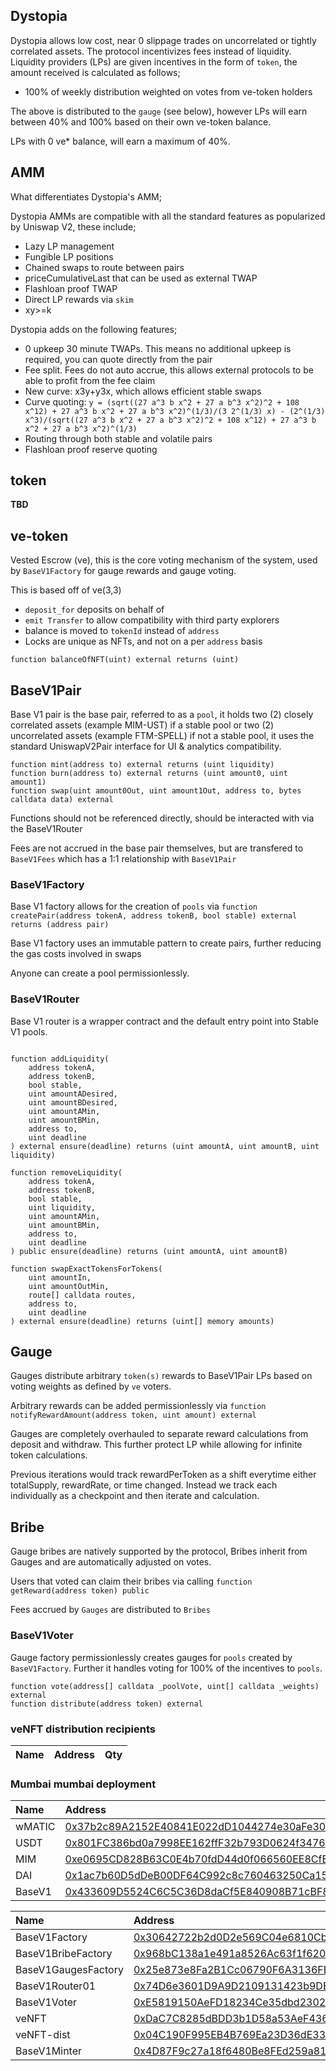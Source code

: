 ## Dystopia
Dystopia allows low cost, near 0 slippage trades on uncorrelated or tightly correlated assets. The protocol incentivizes fees instead of liquidity. Liquidity providers (LPs) are given incentives in the form of `token`, the amount received is calculated as follows;

* 100% of weekly distribution weighted on votes from ve-token holders

The above is distributed to the `gauge` (see below), however LPs will earn between 40% and 100% based on their own ve-token balance.

LPs with 0 ve* balance, will earn a maximum of 40%.

## AMM

What differentiates Dystopia's AMM;

Dystopia AMMs are compatible with all the standard features as popularized by Uniswap V2, these include;

* Lazy LP management
* Fungible LP positions
* Chained swaps to route between pairs
* priceCumulativeLast that can be used as external TWAP
* Flashloan proof TWAP
* Direct LP rewards via `skim`
* xy>=k

Dystopia adds on the following features;

* 0 upkeep 30 minute TWAPs. This means no additional upkeep is required, you can quote directly from the pair
* Fee split. Fees do not auto accrue, this allows external protocols to be able to profit from the fee claim
* New curve: x3y+y3x, which allows efficient stable swaps
* Curve quoting: `y = (sqrt((27 a^3 b x^2 + 27 a b^3 x^2)^2 + 108 x^12) + 27 a^3 b x^2 + 27 a b^3 x^2)^(1/3)/(3 2^(1/3) x) - (2^(1/3) x^3)/(sqrt((27 a^3 b x^2 + 27 a b^3 x^2)^2 + 108 x^12) + 27 a^3 b x^2 + 27 a b^3 x^2)^(1/3)`
* Routing through both stable and volatile pairs
* Flashloan proof reserve quoting

## token

**TBD**

## ve-token

Vested Escrow (ve), this is the core voting mechanism of the system, used by `BaseV1Factory` for gauge rewards and gauge voting.

This is based off of ve(3,3)

* `deposit_for` deposits on behalf of
* `emit Transfer` to allow compatibility with third party explorers
* balance is moved to `tokenId` instead of `address`
* Locks are unique as NFTs, and not on a per `address` basis

```
function balanceOfNFT(uint) external returns (uint)
```

## BaseV1Pair

Base V1 pair is the base pair, referred to as a `pool`, it holds two (2) closely correlated assets (example MIM-UST) if a stable pool or two (2) uncorrelated assets (example FTM-SPELL) if not a stable pool, it uses the standard UniswapV2Pair interface for UI & analytics compatibility.

```
function mint(address to) external returns (uint liquidity)
function burn(address to) external returns (uint amount0, uint amount1)
function swap(uint amount0Out, uint amount1Out, address to, bytes calldata data) external
```

Functions should not be referenced directly, should be interacted with via the BaseV1Router

Fees are not accrued in the base pair themselves, but are transfered to `BaseV1Fees` which has a 1:1 relationship with `BaseV1Pair`

### BaseV1Factory

Base V1 factory allows for the creation of `pools` via ```function createPair(address tokenA, address tokenB, bool stable) external returns (address pair)```

Base V1 factory uses an immutable pattern to create pairs, further reducing the gas costs involved in swaps

Anyone can create a pool permissionlessly.

### BaseV1Router

Base V1 router is a wrapper contract and the default entry point into Stable V1 pools.

```

function addLiquidity(
    address tokenA,
    address tokenB,
    bool stable,
    uint amountADesired,
    uint amountBDesired,
    uint amountAMin,
    uint amountBMin,
    address to,
    uint deadline
) external ensure(deadline) returns (uint amountA, uint amountB, uint liquidity)

function removeLiquidity(
    address tokenA,
    address tokenB,
    bool stable,
    uint liquidity,
    uint amountAMin,
    uint amountBMin,
    address to,
    uint deadline
) public ensure(deadline) returns (uint amountA, uint amountB)

function swapExactTokensForTokens(
    uint amountIn,
    uint amountOutMin,
    route[] calldata routes,
    address to,
    uint deadline
) external ensure(deadline) returns (uint[] memory amounts)

```

## Gauge

Gauges distribute arbitrary `token(s)` rewards to BaseV1Pair LPs based on voting weights as defined by `ve` voters.

Arbitrary rewards can be added permissionlessly via ```function notifyRewardAmount(address token, uint amount) external```

Gauges are completely overhauled to separate reward calculations from deposit and withdraw. This further protect LP while allowing for infinite token calculations.

Previous iterations would track rewardPerToken as a shift everytime either totalSupply, rewardRate, or time changed. Instead we track each individually as a checkpoint and then iterate and calculation.

## Bribe

Gauge bribes are natively supported by the protocol, Bribes inherit from Gauges and are automatically adjusted on votes.

Users that voted can claim their bribes via calling ```function getReward(address token) public```

Fees accrued by `Gauges` are distributed to `Bribes`

### BaseV1Voter

Gauge factory permissionlessly creates gauges for `pools` created by `BaseV1Factory`. Further it handles voting for 100% of the incentives to `pools`.

```
function vote(address[] calldata _poolVote, uint[] calldata _weights) external
function distribute(address token) external
```

### veNFT distribution recipients

| Name | Address | Qty |
| :--- | :--- | :--- |


### Mumbai mumbai deployment

| Name | Address |
| :--- | :--- |
| wMATIC| [0x37b2c89A2152E40841E022dD1044274e30aFe306](https://mumbai.polygonscan.com/address/0x37b2c89A2152E40841E022dD1044274e30aFe306#code) |
| USDT| [0x801FC386bd0a7998EE162ffF32b793D0624f3476](https://mumbai.polygonscan.com/address/0x801FC386bd0a7998EE162ffF32b793D0624f3476#code) |
| MIM | [0xe0695CD828B63C0E4b70fdD44d0f066560EE8CfE](https://mumbai.polygonscan.com/address/0xe0695CD828B63C0E4b70fdD44d0f066560EE8CfE#code) |
| DAI | [0x1ac7b60D5dDeB00DF64C992c8c760463250Ca158](https://mumbai.polygonscan.com/address/0x1ac7b60D5dDeB00DF64C992c8c760463250Ca158#code) |
| BaseV1 | [0x433609D5524C6C5C36D8daCf5E840908B71cBF89](https://mumbai.polygonscan.com/address/0x433609D5524C6C5C36D8daCf5E840908B71cBF89#code) |

| Name | Address |
| :--- | :--- |
| BaseV1Factory | [0x30642722b2d0D2e569C04e6810Cb532d6E9e5a7D](https://mumbai.polygonscan.com/address/0x30642722b2d0D2e569C04e6810Cb532d6E9e5a7D#code) |
| BaseV1BribeFactory | [0x968bC138a1e491a8526Ac63f1f6203e2De9F3C9F](https://mumbai.polygonscan.com/address/0x968bC138a1e491a8526Ac63f1f6203e2De9F3C9F#code) |
| BaseV1GaugesFactory | [0x25e873e8Fa2B1Cc06790F6A3136FE8fB7Af63791](https://mumbai.polygonscan.com/address/0x25e873e8Fa2B1Cc06790F6A3136FE8fB7Af63791#code) |
| BaseV1Router01 | [0x74D6e3601D9A9D2109131423b9DBb3FbCcC22493](https://mumbai.polygonscan.com/address/0x74D6e3601D9A9D2109131423b9DBb3FbCcC22493#code) |
| BaseV1Voter | [0xE5819150AeFD18234Ce35dbd230288B2F848F1Dd](https://mumbai.polygonscan.com/address/0xE5819150AeFD18234Ce35dbd230288B2F848F1Dd#code) |
| veNFT | [0xDaC7C8285dBDD3b1D58a53AeF43617F4952764Bc](https://mumbai.polygonscan.com/address/0xDaC7C8285dBDD3b1D58a53AeF43617F4952764Bc#code) |
| veNFT-dist | [0x04C190F995EB4B769Ea23D36dE332644b342D072](https://mumbai.polygonscan.com/address/0x04C190F995EB4B769Ea23D36dE332644b342D072#code) |
| BaseV1Minter | [0x4D87F9c27a18f6480Be8FEd259a811A3cb404A7c](https://mumbai.polygonscan.com/address/0x4D87F9c27a18f6480Be8FEd259a811A3cb404A7c#code) |

